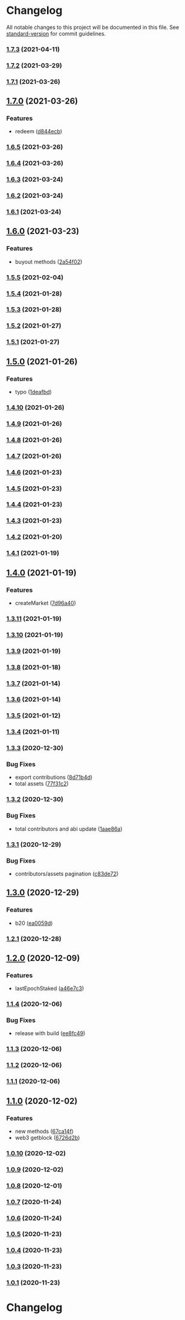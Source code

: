 # Changelog

All notable changes to this project will be documented in this file. See [standard-version](https://github.com/conventional-changelog/standard-version) for commit guidelines.

### [1.7.3](https://github.com/lendroidproject/Whalestreet-js/compare/v1.7.2...v1.7.3) (2021-04-11)



### [1.7.2](https://github.com/lendroidproject/Whalestreet-js/compare/v1.7.1...v1.7.2) (2021-03-29)



### [1.7.1](https://github.com/lendroidproject/Whalestreet-js/compare/v1.7.0...v1.7.1) (2021-03-26)



## [1.7.0](https://github.com/lendroidproject/Whalestreet-js/compare/v1.6.5...v1.7.0) (2021-03-26)


### Features

* redeem ([d844ecb](https://github.com/lendroidproject/Whalestreet-js/commit/d844ecb))



### [1.6.5](https://github.com/lendroidproject/Whalestreet-js/compare/v1.6.4...v1.6.5) (2021-03-26)



### [1.6.4](https://github.com/lendroidproject/Whalestreet-js/compare/v1.6.3...v1.6.4) (2021-03-26)



### [1.6.3](https://github.com/lendroidproject/Whalestreet-js/compare/v1.6.2...v1.6.3) (2021-03-24)



### [1.6.2](https://github.com/lendroidproject/Whalestreet-js/compare/v1.6.1...v1.6.2) (2021-03-24)



### [1.6.1](https://github.com/lendroidproject/Whalestreet-js/compare/v1.6.0...v1.6.1) (2021-03-24)



## [1.6.0](https://github.com/lendroidproject/Whalestreet-js/compare/v1.5.5...v1.6.0) (2021-03-23)


### Features

* buyout methods ([2a54f02](https://github.com/lendroidproject/Whalestreet-js/commit/2a54f02))



### [1.5.5](https://github.com/lendroidproject/Whalestreet-js/compare/v1.5.4...v1.5.5) (2021-02-04)



### [1.5.4](https://github.com/lendroidproject/Whalestreet-js/compare/v1.5.3...v1.5.4) (2021-01-28)



### [1.5.3](https://github.com/lendroidproject/Whalestreet-js/compare/v1.5.2...v1.5.3) (2021-01-28)



### [1.5.2](https://github.com/lendroidproject/Whalestreet-js/compare/v1.5.1...v1.5.2) (2021-01-27)



### [1.5.1](https://github.com/lendroidproject/Whalestreet-js/compare/v1.5.0...v1.5.1) (2021-01-27)



## [1.5.0](https://github.com/lendroidproject/Whalestreet-js/compare/v1.4.10...v1.5.0) (2021-01-26)


### Features

* typo ([1deafbd](https://github.com/lendroidproject/Whalestreet-js/commit/1deafbd))



### [1.4.10](https://github.com/lendroidproject/Whalestreet-js/compare/v1.4.9...v1.4.10) (2021-01-26)



### [1.4.9](https://github.com/lendroidproject/Whalestreet-js/compare/v1.4.8...v1.4.9) (2021-01-26)



### [1.4.8](https://github.com/lendroidproject/Whalestreet-js/compare/v1.4.7...v1.4.8) (2021-01-26)



### [1.4.7](https://github.com/lendroidproject/Whalestreet-js/compare/v1.4.6...v1.4.7) (2021-01-26)



### [1.4.6](https://github.com/lendroidproject/Whalestreet-js/compare/v1.4.5...v1.4.6) (2021-01-23)



### [1.4.5](https://github.com/lendroidproject/Whalestreet-js/compare/v1.4.4...v1.4.5) (2021-01-23)



### [1.4.4](https://github.com/lendroidproject/Whalestreet-js/compare/v1.4.3...v1.4.4) (2021-01-23)



### [1.4.3](https://github.com/lendroidproject/Whalestreet-js/compare/v1.4.2...v1.4.3) (2021-01-23)



### [1.4.2](https://github.com/lendroidproject/Whalestreet-js/compare/v1.4.1...v1.4.2) (2021-01-20)



### [1.4.1](https://github.com/lendroidproject/Whalestreet-js/compare/v1.4.0...v1.4.1) (2021-01-19)



## [1.4.0](https://github.com/lendroidproject/Whalestreet-js/compare/v1.3.11...v1.4.0) (2021-01-19)


### Features

* createMarket ([7d96a40](https://github.com/lendroidproject/Whalestreet-js/commit/7d96a40))



### [1.3.11](https://github.com/lendroidproject/Whalestreet-js/compare/v1.3.10...v1.3.11) (2021-01-19)



### [1.3.10](https://github.com/lendroidproject/Whalestreet-js/compare/v1.3.9...v1.3.10) (2021-01-19)



### [1.3.9](https://github.com/lendroidproject/Whalestreet-js/compare/v1.3.8...v1.3.9) (2021-01-19)



### [1.3.8](https://github.com/lendroidproject/Whalestreet-js/compare/v1.3.7...v1.3.8) (2021-01-18)



### [1.3.7](https://github.com/lendroidproject/Whalestreet-js/compare/v1.3.6...v1.3.7) (2021-01-14)



### [1.3.6](https://github.com/lendroidproject/Whalestreet-js/compare/v1.3.5...v1.3.6) (2021-01-14)



### [1.3.5](https://github.com/lendroidproject/Whalestreet-js/compare/v1.3.4...v1.3.5) (2021-01-12)



### [1.3.4](https://github.com/lendroidproject/Whalestreet-js/compare/v1.3.3...v1.3.4) (2021-01-11)



### [1.3.3](https://github.com/lendroidproject/Whalestreet-js/compare/v1.3.2...v1.3.3) (2020-12-30)


### Bug Fixes

* export contributions ([8d71b4d](https://github.com/lendroidproject/Whalestreet-js/commit/8d71b4d))
* total assets ([77f31c2](https://github.com/lendroidproject/Whalestreet-js/commit/77f31c2))



### [1.3.2](https://github.com/lendroidproject/Whalestreet-js/compare/v1.3.1...v1.3.2) (2020-12-30)


### Bug Fixes

* total contributors and abi update ([1aae86a](https://github.com/lendroidproject/Whalestreet-js/commit/1aae86a))



### [1.3.1](https://github.com/lendroidproject/Whalestreet-js/compare/v1.3.0...v1.3.1) (2020-12-29)


### Bug Fixes

* contributors/assets pagination ([c83de72](https://github.com/lendroidproject/Whalestreet-js/commit/c83de72))



## [1.3.0](https://github.com/lendroidproject/Whalestreet-js/compare/v1.2.1...v1.3.0) (2020-12-29)


### Features

* b20 ([ea0059d](https://github.com/lendroidproject/Whalestreet-js/commit/ea0059d))



### [1.2.1](https://github.com/lendroidproject/Whalestreet-js/compare/v1.2.0...v1.2.1) (2020-12-28)



## [1.2.0](https://github.com/lendroidproject/Whalestreet-js/compare/v1.1.4...v1.2.0) (2020-12-09)


### Features

* lastEpochStaked ([a46e7c3](https://github.com/lendroidproject/Whalestreet-js/commit/a46e7c3))



### [1.1.4](https://github.com/lendroidproject/Whalestreet-js/compare/v1.1.3...v1.1.4) (2020-12-06)


### Bug Fixes

* release with build ([ee8fc49](https://github.com/lendroidproject/Whalestreet-js/commit/ee8fc49))



### [1.1.3](https://github.com/lendroidproject/Whalestreet-js/compare/v1.1.2...v1.1.3) (2020-12-06)



### [1.1.2](https://github.com/lendroidproject/Whalestreet-js/compare/v1.1.1...v1.1.2) (2020-12-06)



### [1.1.1](https://github.com/lendroidproject/Whalestreet-js/compare/v1.1.0...v1.1.1) (2020-12-06)



## [1.1.0](https://github.com/lendroidproject/Whalestreet-js/compare/v1.0.10...v1.1.0) (2020-12-02)


### Features

* new methods ([67ca14f](https://github.com/lendroidproject/Whalestreet-js/commit/67ca14f))
* web3 getblock ([6726d2b](https://github.com/lendroidproject/Whalestreet-js/commit/6726d2b))



### [1.0.10](https://github.com/lendroidproject/Whalestreet-js/compare/v1.0.9...v1.0.10) (2020-12-02)



### [1.0.9](https://github.com/lendroidproject/Whalestreet-js/compare/v1.0.8...v1.0.9) (2020-12-02)



### [1.0.8](https://github.com/lendroidproject/Whalestreet-js/compare/v1.0.7...v1.0.8) (2020-12-01)



### [1.0.7](https://github.com/lendroidproject/Whalestreet-js/compare/v1.0.6...v1.0.7) (2020-11-24)



### [1.0.6](https://github.com/lendroidproject/Whalestreet-js/compare/v1.0.5...v1.0.6) (2020-11-24)



### [1.0.5](https://github.com/lendroidproject/Whalestreet-js/compare/v1.0.4...v1.0.5) (2020-11-23)



### [1.0.4](https://github.com/lendroidproject/Whalestreet-js/compare/v1.0.3...v1.0.4) (2020-11-23)



### [1.0.3](https://github.com/lendroidproject/Whalestreet-js/compare/v1.0.2...v1.0.3) (2020-11-23)



### [1.0.1](https://github.com/lendroidproject/Whalestreet-js/compare/v1.0.2...v1.0.1) (2020-11-23)



# Changelog
